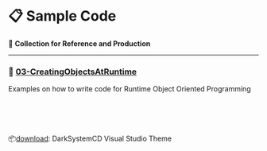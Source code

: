 # :clipboard: Sample Code
:memo: **Collection for Reference and Production**
<hr>

### :file_folder: [03-CreatingObjectsAtRuntime](https://github.com/DarkSystemCD/Sample-Code/tree/GitHub/03-CreateObjectsAtRuntime)<br>
Examples on how to write code for Runtime Object Oriented Programming

<br><br><br><br>:package:[download](https://studiostyl.es/schemes/darksystemcd): DarkSystemCD Visual Studio Theme
